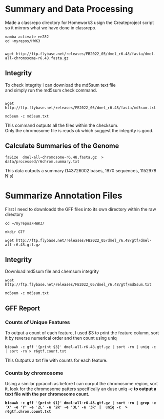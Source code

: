 # Summary and Data Processing
Made a classrepo directory for Homework3 usign the Createproject script so it mirrors what we have done in classrepo.

```
mamba activate ee282
cd ~myrepos/HWK3


wget http://ftp.flybase.net/releases/FB2022_05/dmel_r6.48/fasta/dmel-all-chromosome-r6.48.fasta.gz

```

## Integrity
To check integrity I can download the md5sum text file <br> and simply run the md5sum check command.
```

wget http://ftp.flybase.net/releases/FB2022_05/dmel_r6.48/fasta/md5sum.txt

md5sum -c md5sum.txt
```

This command outputs all the files within the checksum. <br> Only the chromosome file is reads ok which suggest the integrity is good.

## Calculate Summaries of the Genome

```
faSize  dmel-all-chromosome-r6.48.fasta.gz  > data/processed/r6chrom.summary.txt
```

This data outputs a summary (143726002 bases, 1870 sequences, 1152978 N's)

# Summarize Annotation Files
First I need to downloadd the GFF files into its own directory within the raw directory

```
cd ~/myrepos/HWK3/

mkdir GTF

wget http://ftp.flybase.net/releases/FB2022_05/dmel_r6.48/gtf/dmel-all-r6.48.gtf.gz
```
## Integrity

Download md5sum file and chemsum integrity

```
wget http://ftp.flybase.net/releases/FB2022_05/dmel_r6.48/gtf/md5sum.txt

md5sum -c md5sum.txt
```

## GFF Report

### Counts of Unique Features 
To output a count of each feature, I used $3 to print the feature column, sort it by reverse numerical order and then count using uniq

```
bioawk -c gff '{print $3}' dmel-all-r6.48.gtf.gz | sort -rn | uniq -c | sort -rn > r6gtf.count.txt
```

This Outputs a txt file with counts for each feature.

### Counts by chromosome

Using a similar ppraoch as before I can ourput the chromosome region, sort it, look for the chromosome patters specifically an duse uniq -c <b/> to output a text file with the per chromosome count.

```
bioawk -c gff '{print $1}' dmel-all-r6.48.gtf.gz | sort -rn | grep -e 'X' -e 'Y' -e '2L' -e '2R' -e '3L' -e '3R' |  uniq -c  > r6gtf.chrom.count.txt
```




